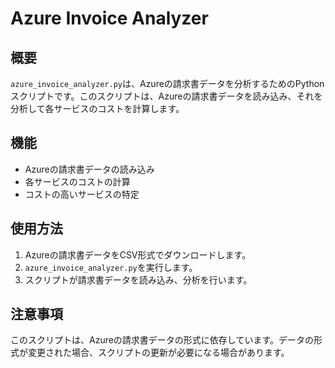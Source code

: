# Azure Invoice Analyzer

## 概要

`azure_invoice_analyzer.py`は、Azureの請求書データを分析するためのPythonスクリプトです。このスクリプトは、Azureの請求書データを読み込み、それを分析して各サービスのコストを計算します。

## 機能

- Azureの請求書データの読み込み
- 各サービスのコストの計算
- コストの高いサービスの特定

## 使用方法

1. Azureの請求書データをCSV形式でダウンロードします。
2. `azure_invoice_analyzer.py`を実行します。
3. スクリプトが請求書データを読み込み、分析を行います。

## 注意事項

このスクリプトは、Azureの請求書データの形式に依存しています。データの形式が変更された場合、スクリプトの更新が必要になる場合があります。
